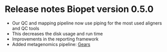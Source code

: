 # Release notes Biopet version 0.5.0

* Our QC and mapping pipeline now use piping for the most used aligners and QC tools
 * This decreases the disk usage and run time
* Improvements in the reporting framework
* Added metagenomics pipeline: [Gears](../pipelines/gears.md)